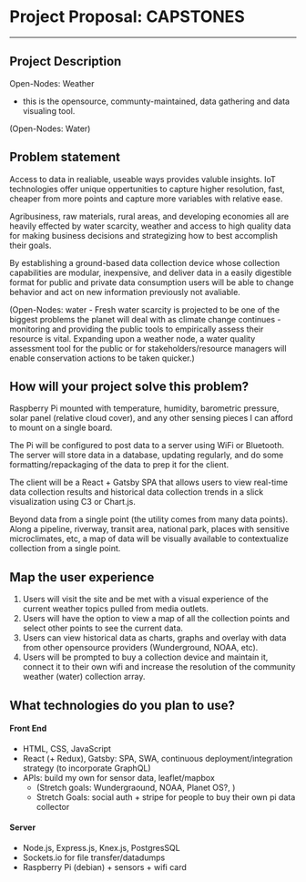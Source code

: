 # Project Proposal: CAPSTONES

---

## Project Description

Open-Nodes: Weather 
- this is the opensource, communty-maintained, data gathering and data visualing tool. 

(Open-Nodes: Water)

## Problem statement

Access to data in realiable, useable ways provides valuble insights. IoT technologies offer unique oppertunities to capture higher resolution, fast, cheaper from more points and capture more variables with relative ease. 

Agribusiness, raw materials, rural areas, and developing economies all are heavily effected by water scarcity, weather and access to high quality data for making business decisions and strategizing how to best accomplish their goals. 

By establishing a ground-based data collection device whose collection capabilities are modular, inexpensive, and deliver data in a easily digestible format for public and private data consumption users will be able to change behavior and act on new information previously not avaliable.

(Open-Nodes: water - 
Fresh water scarcity is projected to be one of the biggest problems the planet will deal with as climate change continues - monitoring and providing the public tools to empirically assess their resource is vital. Expanding upon a weather node, a water quality assessment tool for the public or for stakeholders/resource managers will enable conservation actions to be taken quicker.)

## How will your project solve this problem?

Raspberry Pi mounted with temperature, humidity, barometric pressure, solar panel (relative cloud cover), and any other sensing pieces I can afford to mount on a single board.

The Pi will be configured to post data to a server using WiFi or Bluetooth. The server will store data in a database, updating regularly, and do some formatting/repackaging of the data to prep it for the client.

The client will be a React + Gatsby SPA that allows users to view real-time data collection results and historical data collection trends in a slick visualization using C3 or Chart.js. 

Beyond data from a single point (the utility comes from many data points). Along a pipeline, riverway, transit area, national park, places with sensitive microclimates, etc, a map of data will be visually available to contextualize collection from a single point.

## Map the user experience

1. Users will visit the site and be met with a visual experience of the current weather topics pulled from media outlets.
2. Users will have the option to view a map of all the collection points and select other points to see the current data. 
3. Users can view historical data as charts, graphs and overlay with data from other opensource providers (Wunderground, NOAA, etc).
4. Users will be prompted to buy a collection device and maintain it, connect it to their own wifi and increase the resolution of the community weather (water) collection array.


## What technologies do you plan to use?

#### Front End
- HTML, CSS, JavaScript
- React (+ Redux), Gatsby: SPA, SWA, continuous deployment/integration strategy (to incorporate GraphQL)
- APIs: build my own for sensor data, leaflet/mapbox
  - (Stretch goals: Wundergraound, NOAA, Planet OS?, )
  - Stretch Goals: social auth + stripe for people to buy their own pi data collector
  
#### Server
- Node.js, Express.js, Knex.js, PostgresSQL
- Sockets.io for file transfer/datadumps
- Raspberry Pi (debian) + sensors + wifi card
